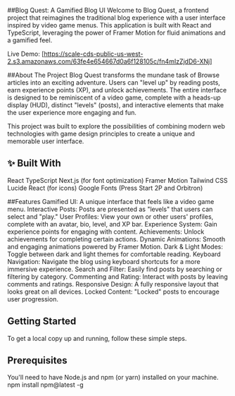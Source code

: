 ##Blog Quest: A Gamified Blog UI
Welcome to Blog Quest, a frontend project that reimagines the traditional blog experience with a user interface inspired by video game menus. This application is built with React and TypeScript, leveraging the power of Framer Motion for fluid animations and a gamified feel.

Live Demo: [https://scale-cds-public-us-west-2.s3.amazonaws.com/63fe4e654667d0a6f128105c/fn4mIzZjdD6-XNj]

##About The Project
Blog Quest transforms the mundane task of Browse articles into an exciting adventure. Users can "level up" by reading posts, earn experience points (XP), and unlock achievements. The entire interface is designed to be reminiscent of a video game, complete with a heads-up display (HUD), distinct "levels" (posts), and interactive elements that make the user experience more engaging and fun.

This project was built to explore the possibilities of combining modern web technologies with game design principles to create a unique and memorable user interface.

## ✨ Built With
React
TypeScript
Next.js (for font optimization)
Framer Motion
Tailwind CSS
Lucide React (for icons)
Google Fonts (Press Start 2P and Orbitron)

##Features
Gamified UI: A unique interface that feels like a video game menu.
Interactive Posts: Posts are presented as "levels" that users can select and "play."
User Profiles: View your own or other users' profiles, complete with an avatar, bio, level, and XP bar.
Experience System: Gain experience points for engaging with content.
Achievements: Unlock achievements for completing certain actions.
Dynamic Animations: Smooth and engaging animations powered by Framer Motion.
Dark & Light Modes: Toggle between dark and light themes for comfortable reading.
Keyboard Navigation: Navigate the blog using keyboard shortcuts for a more immersive experience.
Search and Filter: Easily find posts by searching or filtering by category.
Commenting and Rating: Interact with posts by leaving comments and ratings.
Responsive Design: A fully responsive layout that looks great on all devices.
Locked Content: "Locked" posts to encourage user progression.

## Getting Started
To get a local copy up and running, follow these simple steps.

## Prerequisites
You'll need to have Node.js and npm (or yarn) installed on your machine.
npm install npm@latest -g

